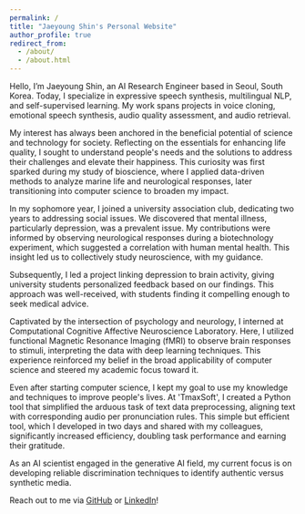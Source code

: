```yaml
---
permalink: /
title: "Jaeyoung Shin's Personal Website"
author_profile: true
redirect_from: 
  - /about/
  - /about.html
---
```


<!-- Jaeyoung Shin's Personal Website -->
Hello, I’m Jaeyoung Shin, an AI Research Engineer based in Seoul, South Korea. 
Today, I specialize in expressive speech synthesis, multilingual NLP, and self-supervised learning. My work spans projects in voice cloning, emotional speech synthesis, audio quality assessment, and audio retrieval.

My interest has always been anchored in the beneficial potential of science and technology for society. Reflecting on the essentials for enhancing life quality, I sought to understand people's needs and the solutions to address their challenges and elevate their happiness. This curiosity was first sparked during my study of bioscience, where I applied data-driven methods to analyze marine life and neurological responses, later transitioning into computer science to broaden my impact.

In my sophomore year, I joined a university association club, dedicating two years to addressing social issues. We discovered that mental illness, particularly depression, was a prevalent issue. My contributions were informed by observing neurological responses during a biotechnology experiment, which suggested a correlation with human mental health. This insight led us to collectively study neuroscience, with my guidance.

Subsequently, I led a project linking depression to brain activity, giving university students personalized feedback based on our findings. This approach was well-received, with students finding it compelling enough to seek medical advice.

Captivated by the intersection of psychology and neurology, I interned at Computational Cognitive Affective Neuroscience Laboratory. Here, I utilized functional Magnetic Resonance Imaging (fMRI) to observe brain responses to stimuli, interpreting the data with deep learning techniques. This experience reinforced my belief in the broad applicability of computer science and steered my academic focus toward it.

Even after starting computer science, I kept my goal to use my knowledge and techniques to improve people's lives. At 'TmaxSoft', I created a Python tool that simplified the arduous task of text data preprocessing, aligning text with corresponding audio per pronunciation rules. This simple but efficient tool, which I developed in two days and shared with my colleagues, significantly increased efficiency, doubling task performance and earning their gratitude.

As an AI scientist engaged in the generative AI field, my current focus is on developing reliable discrimination techniques to identify authentic versus synthetic media.

Reach out to me via [GitHub](https://github.com/jyshin0926) or [LinkedIn](https://www.linkedin.com/in/jaeyoungshin23/)!

